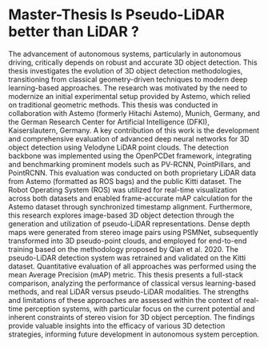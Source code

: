 # Master-Thesis Is Pseudo-LiDAR better than LiDAR ?

The advancement of autonomous systems, particularly in autonomous driving, critically depends on robust and accurate 3D object detection. This thesis investigates the evolution of
3D object detection methodologies, transitioning from classical geometry-driven techniques to
modern deep learning-based approaches. The research was motivated by the need to modernize an initial experimental setup provided by Astemo, which relied on traditional geometric
methods. This thesis was conducted in collaboration with Astemo (formerly Hitachi Astemo),
Munich, Germany, and the German Research Center for Artificial Intelligence (DFKI), Kaiserslautern, Germany.
A key contribution of this work is the development and comprehensive evaluation of advanced
deep neural networks for 3D object detection using Velodyne LiDAR point clouds. The detection backbone was implemented using the OpenPCDet framework, integrating and benchmarking prominent models such as PV-RCNN, PointPillars, and PointRCNN. This evaluation
was conducted on both proprietary LiDAR data from Astemo (formatted as ROS bags) and
the public Kitti dataset. The Robot Operating System (ROS) was utilized for real-time visualization across both datasets and enabled frame-accurate mAP calculation for the Astemo
dataset through synchronized timestamp alignment.
Furthermore, this research explores image-based 3D object detection through the generation
and utilization of pseudo-LiDAR representations. Dense depth maps were generated from
stereo image pairs using PSMNet, subsequently transformed into 3D pseudo-point clouds, and
employed for end-to-end training based on the methodology proposed by Qian et al. 2020. The
pseudo-LiDAR detection system was retrained and validated on the Kitti dataset.
Quantitative evaluation of all approaches was performed using the mean Average Precision
(mAP) metric. This thesis presents a full-stack comparison, analyzing the performance of
classical versus learning-based methods, and real LiDAR versus pseudo-LiDAR modalities.
The strengths and limitations of these approaches are assessed within the context of real-time
perception systems, with particular focus on the current potential and inherent constraints
of stereo vision for 3D object perception. The findings provide valuable insights into the
efficacy of various 3D detection strategies, informing future development in autonomous system
perception.
